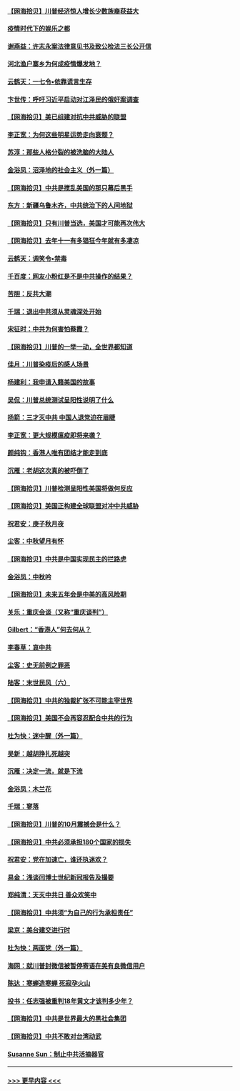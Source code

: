 #### [【网海拾贝】川普经济惊人增长少数族裔获益大](../pages/nsc993/n12471565.md?t=10131402) 
#### [疫情时代下的娱乐之都](../pages/nsc993/n12471312.md?t=10131402) 
#### [谢燕益：许志永案法律意见书及致公检法三长公开信](../pages/nsc993/n12470870.md?t=10131402) 
#### [河北渔户寨乡为何成疫情爆发地？](../pages/nsc993/n12464936.md?t=10131402) 
#### [云鹤天：一七令▪依靠谎言生存](../pages/nsc993/n12470034.md?t=10131402) 
#### [卞世传：呼吁习近平启动对江泽民的俄奸案调查](../pages/nsc993/n12469722.md?t=10131402) 
#### [【网海拾贝】美已组建对抗中共威胁的联盟](../pages/nsc993/n12469018.md?t=10131402) 
#### [李正宽：为何这些明星运势走向衰颓？](../pages/nsc993/n12468730.md?t=10131402) 
#### [苏淳：那些人格分裂的被洗脑的大陆人](../pages/nsc993/n12467858.md?t=10131402) 
#### [金浴凤：沼泽地的社会主义（外一篇）](../pages/nsc993/n12467792.md?t=10131402) 
#### [【网海拾贝】中共是搅乱美国的那只幕后黑手](../pages/nsc993/n12467700.md?t=10131402) 
#### [东方：新疆乌鲁木齐，中共统治下的人间地狱](../pages/nsc993/n12466075.md?t=10131402) 
#### [【网海拾贝】只有川普当选，美国才可能再次伟大](../pages/nsc993/n12466013.md?t=10131402) 
#### [【网海拾贝】去年十一有多猖狂今年就有多凄凉](../pages/nsc993/n12463649.md?t=10131402) 
#### [云鹤天：调笑令▪禁毒](../pages/nsc993/n12462975.md?t=10131402) 
#### [千百度：网友小粉红是不是中共操作的结果？](../pages/nsc993/n12461025.md?t=10131402) 
#### [苦胆：反共大潮](../pages/nsc993/n12459469.md?t=10131402) 
#### [千瑞：退出中共须从灵魂深处开始](../pages/nsc993/n12459437.md?t=10131402) 
#### [宋征时：中共为何害怕蔡霞？](../pages/nsc993/n12459097.md?t=10131402) 
#### [【网海拾贝】川普的一举一动，全世界都知道](../pages/nsc993/n12458825.md?t=10131402) 
#### [佳月：川普染疫后的感人场景](../pages/nsc993/n12456994.md?t=10131402) 
#### [杨建利：我申请入籍美国的故事](../pages/nsc993/n12455635.md?t=10131402) 
#### [吴侃：川普总统测试呈阳性说明了什么](../pages/nsc993/n12451869.md?t=10131402) 
#### [扬箭：三才灭中共 中国人退党迫在眉睫](../pages/nsc993/n12451842.md?t=10131402) 
#### [李正宽：更大规模瘟疫即将来袭？](../pages/nsc993/n12451455.md?t=10131402) 
#### [颜纯钩：香港人唯有团结才能走到底](../pages/nsc993/n12450870.md?t=10131402) 
#### [沉雁：老胡这次真的被吓倒了](../pages/nsc993/n12449796.md?t=10131402) 
#### [【网海拾贝】川普检测呈阳性美国将做何反应](../pages/nsc993/n12449042.md?t=10131402) 
#### [【网海拾贝】美国正构建全球联盟对冲中共威胁](../pages/nsc993/n12446580.md?t=10131402) 
#### [祝君安：庚子秋月夜](../pages/nsc993/n12445870.md?t=10131402) 
#### [尘客：中秋望月有怀](../pages/nsc993/n12444632.md?t=10131402) 
#### [【网海拾贝】中共是中国实现民主的拦路虎](../pages/nsc993/n12443573.md?t=10131402) 
#### [金浴凤：中秋吟](../pages/nsc993/n12441773.md?t=10131402) 
#### [【网海拾贝】未来五年会是中美的高风险期](../pages/nsc993/n12440760.md?t=10131402) 
#### [关乐：重庆会谈（又称“重庆谈判”）](../pages/nsc993/n12437525.md?t=10131402) 
#### [Gilbert：“香港人”何去何从？](../pages/nsc993/n12435894.md?t=10131402) 
#### [李春草：哀中共](../pages/nsc993/n12435874.md?t=10131402) 
#### [尘客：史无前例之罪恶](../pages/nsc993/n12435762.md?t=10131402) 
#### [陆客：末世民风（六）](../pages/nsc993/n12435354.md?t=10131402) 
#### [【网海拾贝】中共的独裁扩张不可能主宰世界](../pages/nsc993/n12435151.md?t=10131402) 
#### [【网海拾贝】美国不会再容忍配合中共的行为](../pages/nsc993/n12433808.md?t=10131402) 
#### [吐为快：迷中醒（外一篇）](../pages/nsc993/n12433585.md?t=10131402) 
#### [吴新：越胡挣扎死越突](../pages/nsc993/n12433562.md?t=10131402) 
#### [沉雁：决定一流，就是下流](../pages/nsc993/n12432128.md?t=10131402) 
#### [金浴凤：木兰花](../pages/nsc993/n12432124.md?t=10131402) 
#### [千瑞：寥落](../pages/nsc993/n12432071.md?t=10131402) 
#### [【网海拾贝】川普的10月震撼会是什么？](../pages/nsc993/n12431624.md?t=10131402) 
#### [【网海拾贝】中共必须承担180个国家的损失](../pages/nsc993/n12428893.md?t=10131402) 
#### [祝君安：党在加速亡，谁还执迷欢？](../pages/nsc993/n12428652.md?t=10131402) 
#### [易金：浅谈闫博士世纪新冠报告及撮要](../pages/nsc993/n12426822.md?t=10131402) 
#### [郑纯清：天灭中共日 善众欢笑中](../pages/nsc993/n12426784.md?t=10131402) 
#### [【网海拾贝】中共须“为自己的行为承担责任”](../pages/nsc993/n12426067.md?t=10131402) 
#### [梁京：美台建交进行时](../pages/nsc993/n12424066.md?t=10131402) 
#### [吐为快：两面党（外一篇）](../pages/nsc993/n12424043.md?t=10131402) 
#### [海网：就川普封微信被暂停寄语在美有良微信用户](../pages/nsc993/n12424021.md?t=10131402) 
#### [陈达：寒蝉造寒蝉 死寂孕火山](../pages/nsc993/n12423958.md?t=10131402) 
#### [投书：任志强被重判18年黄文才该判多少年？](../pages/nsc993/n12423672.md?t=10131402) 
#### [【网海拾贝】中共是世界最大的黑社会集团](../pages/nsc993/n12423543.md?t=10131402) 
#### [【网海拾贝】中共不敢对台湾动武](../pages/nsc993/n12421418.md?t=10131402) 
#### [Susanne Sun：制止中共活摘器官](../pages/nsc993/n12419654.md?t=10131402) 

----
#### [ >>> 更早内容 <<< ](../indexes/nsc993-earlier.md)
